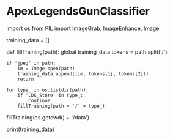 # ApexLegendsGunClassifier

import os
from PIL import ImageGrab, ImageEnhance, Image


training_data = []

def fillTraining(path):
    global training_data
    tokens = path.split('/')

    if 'jpeg' in path:
        im = Image.open(path)
        training_data.append((im, tokens[1], tokens[2]))
        return

    for type_ in os.listdir(path):
        if '.DS_Store' in type_:
            continue
        fillTraining(path + '/' + type_)



fillTraining(os.getcwd() + '/data')

print(training_data)
